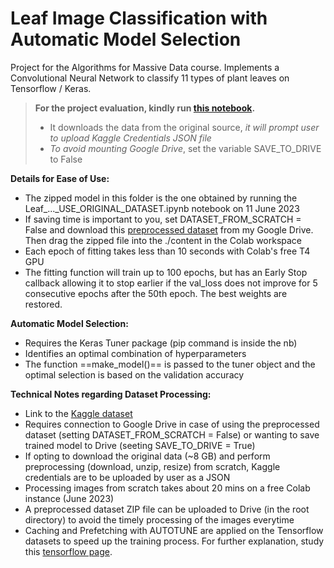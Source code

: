 # Leaf Image Classification with Automatic Model Selection
Project for the Algorithms for Massive Data course. Implements a Convolutional Neural Network to classify 11 types of plant leaves on Tensorflow / Keras. 

>**For the project evaluation, kindly run [this notebook](https://github.com/shihab1h/leaf_image_classification/blob/551db37668677dec419e6ab59ab6c98ca13fad8b/Model_2%20Automatic%20Model%20Selection%20for%20Hyperparameter%20Tuning/Leaf_Image_Classification_TF_Auto_Model_Selection_USE_ORIGINAL_DATASET.ipynb).**
>* It downloads the data from the original source, _it will prompt user to upload Kaggle Credentials JSON file_
>* _To avoid mounting Google Drive_, set the variable SAVE_TO_DRIVE to False

**Details for Ease of Use:**
* The zipped model in this folder is the one obtained by running the Leaf_..._USE_ORIGINAL_DATASET.ipynb notebook on 11 June 2023
* If saving time is important to you, set DATASET_FROM_SCRATCH = False and download this [preprocessed dataset](https://drive.google.com/file/d/1-4TO3iKRtXi7S08Q7Aghaq8Us004uxkW/view?usp=sharing) from my Google Drive. Then drag the zipped file into the ./content in the Colab workspace
* Each epoch of fitting takes less than 10 seconds with Colab's free T4 GPU
* The fitting function will train up to 100 epochs, but has an Early Stop callback allowing it to stop earlier if the val_loss does not improve for 5 consecutive epochs after the 50th epoch. The best weights are restored.

**Automatic Model Selection:**
* Requires the Keras Tuner package (pip command is inside the nb)
* Identifies an optimal combination of hyperparameters
* The function ==make_model()== is passed to the tuner object and the optimal selection is based on the validation accuracy

**Technical Notes regarding Dataset Processing:**
* Link to the [Kaggle dataset](https://www.kaggle.com/datasets/csafrit2/plant-leaves-for-image-classification)
* Requires connection to Google Drive in case of using the preprocessed dataset (setting DATASET_FROM_SCRATCH = False) or wanting to save trained model to Drive (seeting SAVE_TO_DRIVE = True)
* If opting to download the original data (~8 GB) and perform preprocessing (download, unzip, resize) from scratch, Kaggle credentials are to be uploaded by user as a JSON
* Processing images from scratch takes about 20 mins on a free Colab instance (June 2023)
* A preprocessed dataset ZIP file can be uploaded to Drive (in the root directory) to avoid the timely processing of the images everytime
* Caching and Prefetching with AUTOTUNE are applied on the Tensorflow datasets to speed up the training process. For further explanation, study this [tensorflow page](https://www.tensorflow.org/guide/data_performance). 
